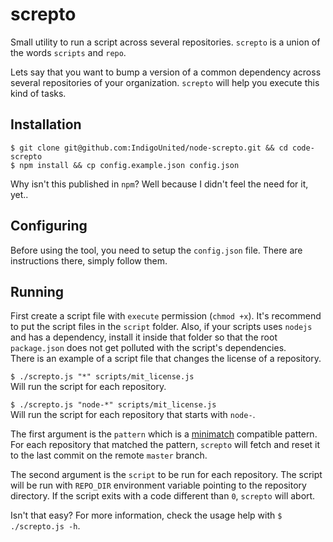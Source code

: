 # screpto

Small utility to run a script across several repositories. `screpto` is a union of the words `scripts` and `repo`.

Lets say that you want to bump a version of a common dependency across several repositories of your organization. `screpto` will help you execute this kind of tasks.


## Installation

`$ git clone git@github.com:IndigoUnited/node-screpto.git && cd code-screpto`   
`$ npm install && cp config.example.json config.json`

Why isn't this published in `npm`? Well because I didn't feel the need for it, yet..


## Configuring

Before using the tool, you need to setup the `config.json` file.
There are instructions there, simply follow them.


## Running

First create a script file with `execute` permission (`chmod +x`). It's recommend to put the script files in the `script` folder. Also, if your scripts uses `nodejs` and has a dependency, install it inside that folder so that the root `package.json` does not get polluted with the script's dependencies.   
There is an example of a script file that changes the license of a repository.

`$ ./screpto.js "*" scripts/mit_license.js`   
Will run the script for each repository.

`$ ./screpto.js "node-*" scripts/mit_license.js`   
Will run the script for each repository that starts with `node-`.

The first argument is the `pattern` which is a [minimatch](https://github.com/isaacs/minimatch) compatible pattern. For each repository that matched the pattern, `screpto` will fetch and reset it to the last commit on the remote `master` branch.

The second argument is the `script` to be run for each repository. The script will be run with `REPO_DIR` environment variable pointing to the repository directory. If the script exits with a code different than `0`, `screpto` will abort.

Isn't that easy? For more information, check the usage help with `$ ./screpto.js -h`.

